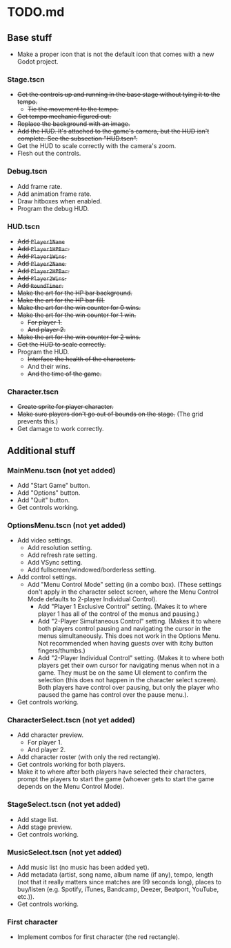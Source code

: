 # TODO.md

## Base stuff

* Make a proper icon that is not the default icon that comes with a new Godot project.

### Stage.tscn

* ~~Get the controls up and running in the base stage without tying it to the
tempo.~~
  * ~~Tie the movement to the tempo.~~
* ~~Get tempo mechanic figured out.~~
* ~~Replace the background with an image.~~
* ~~Add the HUD. It's attached to the game's camera, but the HUD
isn't complete. See the subsection "HUD.tscn".~~
* Get the HUD to scale correctly with the camera's zoom.
* Flesh out the controls.

### Debug.tscn

* Add frame rate.
* Add animation frame rate.
* Draw hitboxes when enabled.
* Program the debug HUD.

### HUD.tscn

* ~~Add `Player1Name`~~
* ~~Add `Player1HPBar`.~~
* ~~Add `Player1Wins`.~~
* ~~Add `Player2Name`.~~
* ~~Add `Player2HPBar`.~~
* ~~Add `Player2Wins`.~~
* ~~Add `RoundTimer`.~~
* ~~Make the art for the HP bar background.~~
* ~~Make the art for the HP bar fill.~~
* ~~Make the art for the win counter for 0 wins.~~
* ~~Make the art for the win counter for 1 win.~~
  * ~~For player 1.~~
  * ~~And player 2.~~
* ~~Make the art for the win counter for 2 wins.~~
* ~~Get the HUD to scale correctly.~~
* Program the HUD.
  * ~~Interface the health of the characters.~~
  * And their wins.
  * ~~And the time of the game.~~

### Character.tscn

* ~~Create sprite for player character.~~
* ~~Make sure players don't go out of bounds on the stage.~~ (The grid prevents
this.)
* Get damage to work correctly.

## Additional stuff

### MainMenu.tscn (not yet added)

* Add "Start Game" button.
* Add "Options" button.
* Add "Quit" button.
* Get controls working.

### OptionsMenu.tscn (not yet added)

* Add video settings.
  * Add resolution setting.
  * Add refresh rate setting.
  * Add VSync setting.
  * Add fullscreen/windowed/borderless setting.
* Add control settings.
  * Add "Menu Control Mode" setting (in a combo box). (These settings don't
  apply in the character select screen, where the Menu Control Mode defaults to
  2-player Individual Control).
    * Add "Player 1 Exclusive Control" setting. (Makes it to where player 1 has
      all of the control of the menus and pausing.)
    * Add "2-Player Simultaneous Control" setting. (Makes it to where both
      players control pausing and navigating the cursor in the menus
      simultaneously. This does not work in the Options Menu. Not recommended
      when having guests over with itchy button fingers/thumbs.)
    * Add "2-Player Individual Control" setting. (Makes it to where both players
      get their own cursor for navigating menus when not in a game. They must be
      on the same UI element to confirm the selection (this does not happen in
      the character select screen). Both players have control over pausing, but
      only the player who paused the game has control over the pause menu.).
* Get controls working.

### CharacterSelect.tscn (not yet added)

* Add character preview.
  * For player 1.
  * And player 2.
* Add character roster (with only the red rectangle).
* Get controls working for both players.
* Make it to where after both players have selected their characters, prompt
the players to start the game (whoever gets to start the game depends on the
Menu Control Mode).

### StageSelect.tscn (not yet added)

* Add stage list.
* Add stage preview.
* Get controls working.

### MusicSelect.tscn (not yet added)

* Add music list (no music has been added yet).
* Add metadata (artist, song name, album name (if any), tempo, length (not that
it really matters since matches are 99 seconds long), places to buy/listen (e.g.
Spotify, iTunes, Bandcamp, Deezer, Beatport, YouTube, etc.)).
* Get controls working.

### First character

* Implement combos for first character (the red rectangle).
